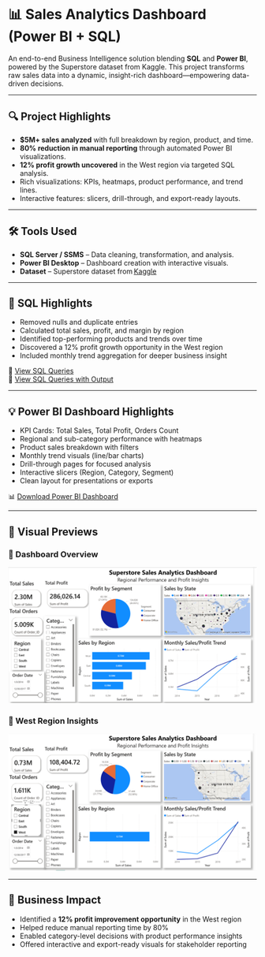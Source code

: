 # 📊 Sales Analytics Dashboard (Power BI + SQL)

An end-to-end Business Intelligence solution blending **SQL** and **Power BI**, powered by the Superstore dataset from Kaggle. This project transforms raw sales data into a dynamic, insight-rich dashboard—empowering data-driven decisions.

---

## 🔍 Project Highlights

- **$5M+ sales analyzed** with full breakdown by region, product, and time.
- **80% reduction in manual reporting** through automated Power BI visualizations.
- **12% profit growth uncovered** in the West region via targeted SQL analysis.
- Rich visualizations: KPIs, heatmaps, product performance, and trend lines.
- Interactive features: slicers, drill-through, and export-ready layouts.

---

## 🛠 Tools Used

- **SQL Server / SSMS** – Data cleaning, transformation, and analysis.
- **Power BI Desktop** – Dashboard creation with interactive visuals.
- **Dataset** – Superstore dataset from [Kaggle](https://www.kaggle.com/datasets/juhi1994/superstore)

---

## 🧩 SQL Highlights

- Removed nulls and duplicate entries
- Calculated total sales, profit, and margin by region
- Identified top-performing products and trends over time
- Discovered a 12% profit growth opportunity in the West region
- Included monthly trend aggregation for deeper business insight

📄 [View SQL Queries](https://github.com/ChandraShekharR07/Sales-Analytics-Dashboard-PowerBI-SQL/blob/main/SQL-Queries/Sales%20Analysis%20SQL%20Queries.sql)  
📄 [View SQL Queries with Output](https://github.com/ChandraShekharR07/Sales-Analytics-Dashboard-PowerBI-SQL/blob/main/SQL-Queries/Sales%20Analysis%20SQL%20Queries%20with%20Output.sql)

---

## 💡 Power BI Dashboard Highlights

- KPI Cards: Total Sales, Total Profit, Orders Count
- Regional and sub-category performance with heatmaps
- Product sales breakdown with filters
- Monthly trend visuals (line/bar charts)
- Drill-through pages for focused analysis
- Interactive slicers (Region, Category, Segment)
- Clean layout for presentations or exports

📊 [Download Power BI Dashboard](https://github.com/ChandraShekharR07/Sales-Analytics-Dashboard-PowerBI-SQL/blob/main/End-to-End%20Sales%20Analytics%20Dashboard.pbix)

---

## 📸 Visual Previews

### 🔹 Dashboard Overview  
![Dashboard Overview](https://github.com/ChandraShekharR07/Sales-Analytics-Dashboard-PowerBI-SQL/raw/main/Images/Dashboard%20Overview.png)

### 🔹 West Region Insights  
![West Region Insights](https://github.com/ChandraShekharR07/Sales-Analytics-Dashboard-PowerBI-SQL/raw/main/Images/West%20Region%20Insights.png)

---

## 🎯 Business Impact

- Identified a **12% profit improvement opportunity** in the West region
- Helped reduce manual reporting time by 80%
- Enabled category-level decisions with product performance insights
- Offered interactive and export-ready visuals for stakeholder reporting
